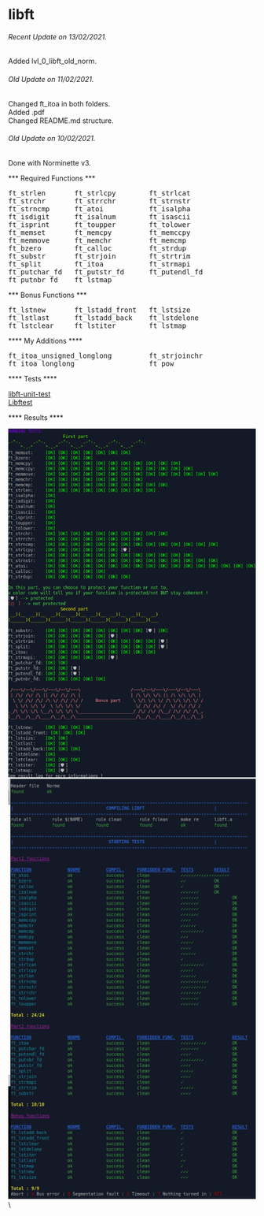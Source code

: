 # libft

###### <i>Recent Update on 13/02/2021.</i>
Added lvl_0_libft_old_norm.

###### <i>Old Update on 11/02/2021.</i>
Changed ft_itoa in both folders.\
Added .pdf\
Changed README.md structure.

###### <i>Old Update on 10/02/2021.</i>
Done with Norminette v3.

*** Required Functions ***
<pre>
ft_strlen       ft_strlcpy        ft_strlcat
ft_strchr       ft_strrchr        ft_strnstr
ft_strncmp      ft_atoi           ft_isalpha
ft_isdigit      ft_isalnum        ft_isascii
ft_isprint      ft_toupper        ft_tolower
ft_memset       ft_memcpy         ft_memccpy
ft_memmove      ft_memchr         ft_memcmp
ft_bzero        ft_calloc         ft_strdup
ft_substr       ft_strjoin        ft_strtrim
ft_split        ft_itoa           ft_strmapi
ft_putchar_fd   ft_putstr_fd      ft_putendl_fd
ft_putnbr_fd    ft_lstmap
</pre>
*** Bonus Functions ***
<pre>
ft_lstnew       ft_lstadd_front   ft_lstsize
ft_lstlast      ft_lstadd_back    ft_lstdelone
ft_lstclear     ft_lstiter        ft_lstmap
</pre> 
**** My Additions ****
<pre>
ft_itoa_unsigned_longlong         ft_strjoinchr
ft_itoa_longlong                  ft_pow
</pre>
**** Tests ****

[libft-unit-test](https://github.com/alelievr/libft-unit-test)\
[Libftest](https://github.com/jtoty/Libftest)

**** Results ****

![GitHub Logo](/extras/images/alelievr_libft-unit-test.png)\
![GitHub Logo](/extras/images/jtoty_libftest.png)\



